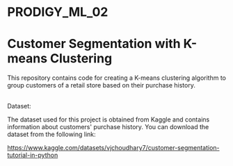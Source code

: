 # PRODIGY_ML_02
# Customer Segmentation with K-means Clustering
This repository contains code for creating a K-means clustering algorithm to group customers of a retail store based on their purchase history.

<br>
Dataset:

The dataset used for this project is obtained from Kaggle and contains information about customers' purchase history. You can download the dataset from the following link:

https://www.kaggle.com/datasets/vjchoudhary7/customer-segmentation-tutorial-in-python
